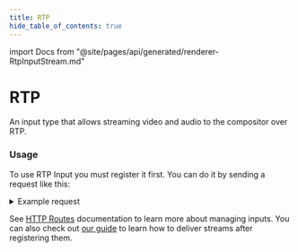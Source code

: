```yaml
---
title: RTP
hide_table_of_contents: true
---
```


import Docs from "@site/pages/api/generated/renderer-RtpInputStream.md"

# RTP
An input type that allows streaming video and audio to the compositor over RTP.

### Usage

To use RTP Input you must register it first. You can do it by sending a request like this:

<details>
    <summary>Example request</summary>

    ```http
    POST: /api/input/:input_id/register
    Content-Type: application/json
    ```

    ```js
    {
      "type": "rtp_stream",
      "transport_protocol": "tcp_server",
      "port": 9001,
      "video": {
        "decoder": "ffmpeg_h264"
      },
      "audio": {
        "decoder": "opus"
      },
      "required": true,
      "offset_ms": 64
    }
    ```
</details>

See [HTTP Routes](../routes.md#outputs-configuration) documentation to learn more about managing inputs.
You can also check out [our guide](../../guides/deliver-input.md) to learn how to deliver streams after registering them.

<Docs />
